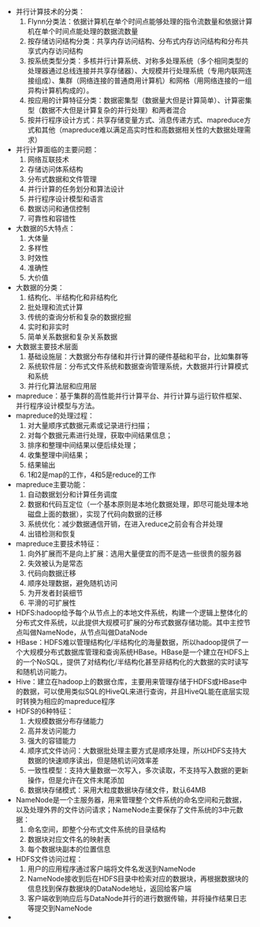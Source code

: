 * 并行计算技术的分类：
    1. Flynn分类法：依据计算机在单个时间点能够处理的指令流数量和依据计算机在单个时间点能处理的数据流数量
    2. 按存储访问结构分类：共享内存访问结构、分布式内存访问结构和分布共享式内存访问结构
    3. 按系统类型分类：多核并行计算系统、对称多处理系统（多个相同类型的处理器通过总线连接并共享存储器）、大规模并行处理系统（专用内联网连接组成）、集群（网络连接的普通商用计算机）和网格（用网络连接的一组异构计算机构成的）。
    4. 按应用的计算特征分类：数据密集型（数据量大但是计算简单）、计算密集型（数据不大但是计算复杂的并行处理）和两者混合
    5. 按并行程序设计方式：共享存储变量方式、消息传递方式、mapreduce方式和其他（mapreduce难以满足高实时性和高数据相关性的大数据处理需求）
* 并行计算面临的主要问题：
    1. 网络互联技术
    2. 存储访问体系结构
    3. 分布式数据和文件管理
    4. 并行计算的任务划分和算法设计
    5. 并行程序设计模型和语言
    6. 数据访问和通信控制
    7. 可靠性和容错性
* 大数据的5大特点：
    1. 大体量
    2. 多样性
    3. 时效性
    4. 准确性
    5. 大价值
* 大数据的分类：
    1. 结构化、半结构化和非结构化
    2. 批处理和流式计算
    3. 传统的查询分析和复杂的数据挖掘
    4. 实时和非实时
    5. 简单关系数据和复杂关系数据
* 大数据主要技术层面
    1. 基础设施层：大数据分布存储和并行计算的硬件基础和平台，比如集群等
    2. 系统软件层：分布式文件系统和数据查询管理系统，大数据并行计算模式和系统
    3. 并行化算法层和应用层
* mapreduce：基于集群的高性能并行计算平台、并行计算与运行软件框架、并行程序设计模型与方法。
* mapreduce的处理过程：
    1. 对大量顺序式数据元素或记录进行扫描；
    2. 对每个数据元素进行处理，获取中间结果信息；
    3. 排序和整理中间结果以便后续处理；
    4. 收集整理中间结果；
    5. 结果输出
    6. 1和2是map的工作，4和5是reduce的工作
* mapreduce主要功能：
    1. 自动数据划分和计算任务调度
    2. 数据和代码互定位（一个基本原则是本地化数据处理，即尽可能处理本地磁盘上面的数据），实现了代码向数据的迁移
    3. 系统优化：减少数据通信开销，在进入reduce之前会有合并处理
    4. 出错检测和恢复
* mapreduce主要技术特征：
    1. 向外扩展而不是向上扩展：选用大量便宜的而不是选一些很贵的服务器
    2. 失效被认为是常态
    3. 代码向数据迁移
    4. 顺序处理数据，避免随机访问
    5. 为开发者封装细节
    6. 平滑的可扩展性
* HDFS:hadoop给予每个从节点上的本地文件系统，构建一个逻辑上整体化的分布式文件系统，以此提供大规模可扩展的分布式数据存储功能。其中主控节点叫做NameNode，从节点叫做DataNode
* HBase：HDFS难以管理结构化/半结构化的海量数据，所以hadoop提供了一个大规模分布式数据库管理和查询系统HBase。HBase是一个建立在HDFS上的一个NoSQL，提供了对结构化/半结构化甚至非结构化的大数据的实时读写和随机访问能力。
* Hive：建立在hadoop上的数据仓库，主要用来管理存储于HDFS或HBase中的数据，可以使用类似SQL的HiveQL来进行查询，并且HiveQL能在底层实现时转换为相应的mapreduce程序
* HDFS的6种特征：
    1. 大规模数据分布存储能力
    2. 高并发访问能力
    3. 强大的容错能力
    4. 顺序式文件访问：大数据批处理主要方式是顺序处理，所以HDFS支持大数据的快速顺序读出，但是随机访问效率差
    5. 一致性模型：支持大量数据一次写入，多次读取，不支持写入数据的更新操作，但是允许在文件末尾添加
    6. 数据块存储模式：采用大粒度数据块存储文件，默认64MB
* NameNode是一个主服务器，用来管理整个文件系统的命名空间和元数据，以及处理外界的文件访问请求；NameNode主要保存了文件系统的3中元数据：
    1. 命名空间，即整个分布式文件系统的目录结构
    2. 数据块对应文件名的映射表
    3. 每个数据块副本的位置信息
* HDFS文件访问过程：
    1. 用户的应用程序通过客户端将文件名发送到NameNode
    2. NameNode接收到后在HDFS目录中检索对应的数据块，再根据数据块的信息找到保存数据块的DataNode地址，返回给客户端
    3. 客户端收到响应后与DataNode并行的进行数据传输，并将操作结果日志等提交到NameNode
* 